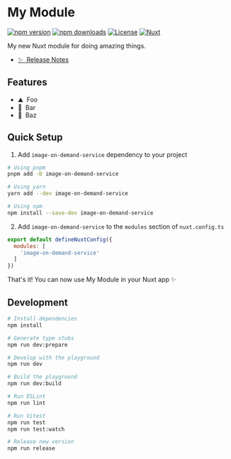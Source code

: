 <!--
Get your module up and running quickly.

Find and replace all on all files (CMD+SHIFT+F):
- Name: My Module
- Package name: image-on-demand-service
- Description: My new Nuxt module
-->

# My Module

[![npm version][npm-version-src]][npm-version-href]
[![npm downloads][npm-downloads-src]][npm-downloads-href]
[![License][license-src]][license-href]
[![Nuxt][nuxt-src]][nuxt-href]

My new Nuxt module for doing amazing things.

- [✨ &nbsp;Release Notes](/CHANGELOG.md)
<!-- - [🏀 Online playground](https://stackblitz.com/github/your-org/image-on-demand-service?file=playground%2Fapp.vue) -->
<!-- - [📖 &nbsp;Documentation](https://example.com) -->

## Features

<!-- Highlight some of the features your module provide here -->
- ⛰ &nbsp;Foo
- 🚠 &nbsp;Bar
- 🌲 &nbsp;Baz

## Quick Setup

1. Add `image-on-demand-service` dependency to your project

```bash
# Using pnpm
pnpm add -D image-on-demand-service

# Using yarn
yarn add --dev image-on-demand-service

# Using npm
npm install --save-dev image-on-demand-service
```

2. Add `image-on-demand-service` to the `modules` section of `nuxt.config.ts`

```js
export default defineNuxtConfig({
  modules: [
    'image-on-demand-service'
  ]
})
```

That's it! You can now use My Module in your Nuxt app ✨

## Development

```bash
# Install dependencies
npm install

# Generate type stubs
npm run dev:prepare

# Develop with the playground
npm run dev

# Build the playground
npm run dev:build

# Run ESLint
npm run lint

# Run Vitest
npm run test
npm run test:watch

# Release new version
npm run release
```

<!-- Badges -->
[npm-version-src]: https://img.shields.io/npm/v/image-on-demand-service/latest.svg?style=flat&colorA=18181B&colorB=28CF8D
[npm-version-href]: https://npmjs.com/package/image-on-demand-service

[npm-downloads-src]: https://img.shields.io/npm/dm/image-on-demand-service.svg?style=flat&colorA=18181B&colorB=28CF8D
[npm-downloads-href]: https://npmjs.com/package/image-on-demand-service

[license-src]: https://img.shields.io/npm/l/image-on-demand-service.svg?style=flat&colorA=18181B&colorB=28CF8D
[license-href]: https://npmjs.com/package/image-on-demand-service

[nuxt-src]: https://img.shields.io/badge/Nuxt-18181B?logo=nuxt.js
[nuxt-href]: https://nuxt.com
